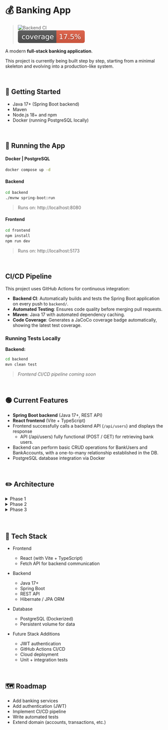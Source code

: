 # 💰 Banking App

>![Backend CI](https://github.com/coltonrandall/banking-app/workflows/Backend%20CI/badge.svg) <br>
>![Coverage](.github/badges/jacoco.svg)


A modern **full-stack banking application**.

This project is currently being built step by step, starting from a minimal skeleton and evolving into a production-like system.

<br>

## 🔧 Getting Started

- Java 17+ (Spring Boot backend)
- Maven
- Node.js 18+ and npm
- Docker (running PostgreSQL locally)


<br>

## 🔄 Running the App

#### Docker | PostgreSQL

```bash
docker compose up -d
```

#### Backend

```bash
cd backend
./mvnw spring-boot:run
```

> Runs on: http://localhost:8080

#### Frontend

```bash
cd frontend
npm install
npm run dev
```

> Runs on: http://localhost:5173

<br>

## CI/CD Pipeline

This project uses GitHub Actions for continuous integration:

- **Backend CI**: Automatically builds and tests the Spring Boot application on every push to `backend/`.
- **Automated Testing**: Ensures code quality before merging pull requests.
- **Maven**: Java 17 with automated dependency caching.
- **Code Coverage**: Generates a JaCoCo coverage badge automatically, showing the latest test coverage.

### Running Tests Locally

**Backend:**
```bash
cd backend
mvn clean test
```

> *Frontend CI/CD pipeline coming soon*

<br>

## 🟢 Current Features

- **Spring Boot backend** (Java 17+, REST API)
- **React frontend** (Vite + TypeScript)
- Frontend successfully calls a backend API (`/api/users`) and displays the response
  - API (/api/users) fully functional (POST / GET) for retrieving bank users.
- Backend can perform basic CRUD operations for BankUsers and BankAccounts, with a one-to-many relationship established in the DB.
- PostgreSQL database integration via Docker

<br>

## ✏️ Architecture

<!-- Phase 1 -->
<details>
<summary>Phase 1</summary>
Base project structure, including initialising the front and backend, and ensuring they're communicating with each other.

![Architecture Diagram](docs/architecture/arch_phase1.png)

</details>

<!-- Phase 2-->
<details>
<summary>Phase 2</summary>
Configure PostgreSQL inside a Docker container. Add Lombok to the `BankUser` entity to reduce boilderplate code. Test POST and GET endpoints work in Postman and are reflected in the DB using DBeaver. 

![Architecture Diagram](docs/architecture/arch_phase2.png)

</details>

<!-- Phase 3-->
<details>
<summary>Phase 3</summary>
Added Controllers, Services and Entities for `BankUser` and `BankAccount`. Implemented basic logic around CRUD operations, tested in Postman to ensure API calls and endpoints are behaving correctly, and ensured the DB was being reflected accurately.

![Architecture Diagram](docs/architecture/arch_phase3.png)

</details>

<br>
<br>

## 🧰 Tech Stack

- Frontend
  - React (with Vite + TypeScript)
  - Fetch API for backend communication

- Backend
  - Java 17+
  - Spring Boot
  - REST API
  - Hibernate / JPA ORM

- Database
  - PostgreSQL (Dockerized)
  - Persistent volume for data

- Future Stack Additions
  - JWT authentication
  - GitHub Actions CI/CD
  - Cloud deployment
  - Unit + integration tests

<br>

## 🗺️ Roadmap

- Add banking services
- Add authentication (JWT)
- Implement CI/CD pipeline
- Write automated tests
- Extend domain (accounts, transactions, etc.)
